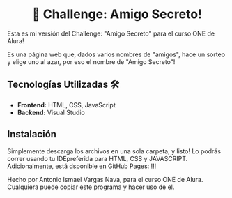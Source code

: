 <h1 align="center"> 🚀 Challenge: Amigo Secreto! </h1>

Esta es mi versión del Challenge: "Amigo Secreto" para el curso ONE de Alura! 

Es una página web que, dados varios nombres de "amigos", hace un sorteo y elige uno al azar, por eso el nombre de "Amigo Secreto"!

## Tecnologías Utilizadas 🛠️
- **Frontend:** HTML, CSS, JavaScript
- **Backend:** Visual Studio

## Instalación
Simplemente descarga los archivos en una sola carpeta, y listo! Lo podrás correr usando tu IDEpreferida para HTML, CSS y JAVASCRIPT.
Adicionalmente, está dsponible en GitHub Pages: <link>!!!

Hecho por Antonio Ismael Vargas Nava, para el curso ONE de Alura.
Cualquiera puede copiar este programa y hacer uso de el.

